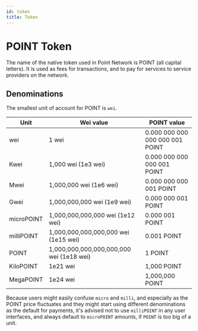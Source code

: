 ```yaml
---
id: token
title: Token
---
```

# POINT Token

The name of the native token used in Point Network is POINT (all capital letters). It is used as fees for transactions, and to pay for services to service providers on the network.

## Denominations

The smallest unit of account for POINT is `wei`.

| Unit       | Wei value                                | POINT value                     |
| ---------- | ---------------------------------------- | ------------------------------- |
| wei        | 1 wei                                    | 0.000 000 000 000 000 001 POINT |
| Kwei       | 1,000 wei (1e3 wei)                      | 0.000 000 000 000 001 POINT     |
| Mwei       | 1,000,000 wei (1e6 wei)                  | 0.000 000 000 001 POINT         |
| Gwei       | 1,000,000,000 wei (1e9 wei)              | 0.000 000 001 POINT             |
| microPOINT | 1,000,000,000,000 wei (1e12 wei)         | 0.000 001 POINT                 |
| milliPOINT | 1,000,000,000,000,000 wei (1e15 wei)     | 0.001 POINT                     |
| POINT      | 1,000,000,000,000,000,000 wei (1e18 wei) | 1 POINT                         |
| KiloPOINT  | 1e21 wei                                 | 1,000 POINT                     |
| MegaPOINT  | 1e24 wei                                 | 1,000,000 POINT                 |

Because users might easily confuse `micro` and `milli`, and especially as the POINT price fluctuates and they might start using different denominations as the default for payments, it's advised not to use `milliPOINT` in any user interfaces, and always default to `microPOINT` amounts, if `POINT` is too big of a unit.
